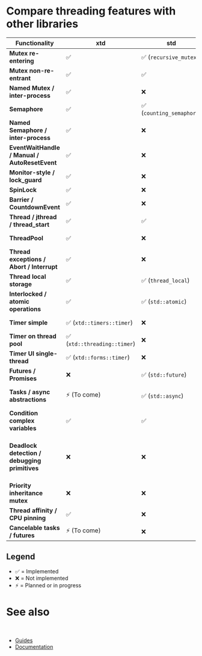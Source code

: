 # Compare threading features with other libraries

| Functionality                                 | xtd                         | std                       | Boost                      | Qt                                 | wxWidgets | Poco          | ACE | TBB | Comments / Roadmap                                                                                                         |
| --------------------------------------------- | --------------------------- | ------------------------- | -------------------------- | ---------------------------------- | --------- | ------------- | --- | --- | -------------------------------------------------------------------------------------------------------------------------- |
| **Mutex re-entering**                         | ✅                           | ✅ (`recursive_mutex`)     | ✅                          | ✅ (QRecursiveMutex)                | ✅         | ✅ (FastMutex) | ✅   | ✅   | Default Recursive                                                                                                          |
| **Mutex non-re-entrant**                      | ✅                           | ✅                         | ✅                          | ✅ (QMutex)                         | ✅         | ✅             | ✅   | ✅   |                                                                                                                            |
| **Named Mutex / inter-process**               | ✅                           | ❌                         | ❌                          | ✅ (QSystemSemaphore/QSharedMemory) | ✅         | ✅             | ✅   | ❌   | Unique to xtd for simple API                                                                                               |
| **Semaphore**                                 | ✅                           | ✅ (`counting_semaphore`)  | ✅                          | ✅ (QSystemSemaphore)               | ✅         | ✅             | ✅   | ❌   |                                                                                                                            |
| **Named Semaphore / inter-process**           | ✅                           | ❌                         | ❌                          | ✅ (QSystemSemaphore)               | ❌         | ✅             | ✅   | ❌   | Very easy to use                                                                                                           |
| **EventWaitHandle / Manual / AutoResetEvent** | ✅                           | ❌                         | ❌                          | ✅ (QWaitCondition + QMutex)        | ❌         | ✅ (Event)     | ✅   | ❌   | Inter-process support if named                                                                                             |
| **Monitor-style / lock_guard**                | ✅                           | ❌                         | ❌                          | ❌                                  | ❌         | ❌             | ❌   | ❌   | `lock` on monitor, `lock_guard` on mutex                                                                                   |
| **SpinLock**                                  | ✅                           | ❌                         | ❌                          | ❌                                  | ❌         | ❌             | ✅   | ✅   |                                                                                                                            |
| **Barrier / CountdownEvent**                  | ✅                           | ❌                         | ✅                          | ❌                                  | ❌         | ❌             | ✅   | ✅   |                                                                                                                            |
| **Thread / jthread / thread_start**           | ✅                           | ✅                         | ✅                          | ✅ (QThread)                        | ✅         | ✅             | ✅   | ✅   | jthread = Automatic joint                                                                                                  |
| **ThreadPool**                                | ✅                           | ❌                         | ✅ (Boost::asio/threadpool) | ✅ (QThreadPool)                    | ❌         | ✅             | ✅   | ✅   | Timer can run via thread pool                                                                                              |
| **Thread exceptions / Abort / Interrupt**     | ✅                           | ❌                         | ❌                          | ❌                                  | ❌         | ❌             | ✅   | ❌   | Unique to xtd + ACE                                                                                                        |
| **Thread local storage**                      | ✅                           | ✅ (`thread_local`)        | ✅                          | ✅ (QThreadStorage)                 | ✅         | ✅             | ✅   | ✅   |                                                                                                                            |
| **Interlocked / atomic operations**           | ✅                           | ✅ (`std::atomic`)         | ✅                          | ✅ (QAtomic)                        | ✅         | ✅             | ✅   | ✅   |                                                                                                                            |
| **Timer simple**                              | ✅ (`xtd::timers::timer`)    | ❌                         | ✅                          | ✅ (QTimer)                         | ✅         | ✅             | ✅   | ✅   | Regular events, multi-thread safe                                                                                          |
| **Timer on thread pool**                      | ✅ (`xtd::threading::timer`) | ❌                         | ✅                          | ✅                                  | ❌         | ✅             | ✅   | ✅   | Automatic callback on thread pool                                                                                          |
| **Timer UI single-thread**                    | ✅ (`xtd::forms::timer`)     | ❌                         | ❌                          | ✅ (QTimer)                         | ✅         | ❌             | ❌   | ❌   | Execution on UI thread for GUI                                                                                             |
| **Futures / Promises**                        | ❌                           | ✅ (`std::future`)         | ✅                          | ✅ (QFuture)                        | ❌         | ✅             | ✅   | ✅   | Can stay in std, not priority for xtd                                                                                      |
| **Tasks / async abstractions**                | ⚡ (To come)                 | ✅ (`std::async`)          | ✅                          | ✅                                  | ❌         | ✅             | ✅   | ✅   | Will integrate with thread_pool and delegate::begin/end_invoke                                                             |
| **Condition complex variables**               | ✅                           | ✅                         | ✅                          | ✅ (QWaitCondition)                 | ✅         | ✅             | ✅   | ✅   |                                                                                                                            |
| **Deadlock detection / debugging primitives** | ❌                           | ❌                         | ❌                          | ❌                                  | ❌         | ❌             | ✅   | ❌   | automatic detection; **but debugging support via thread names, `thread_state`, and debugger integration (VS, Xcode, gdb)** |
| **Priority inheritance mutex**                | ❌                           | ❌                         | ❌                          | ❌                                  | ❌         | ❌             | ✅   | ❌   | Specialized real-time / embedded use                                                                                       |
| **Thread affinity / CPU pinning**             | ✅                           | ❌                         | ❌                          | ❌                                  | ❌         | ✅             | ✅   | ❌   | Useful for performance optimization                                                                                        |
| **Cancelable tasks / futures**                | ⚡ (To come)                 | ❌                         | ✅                          | ✅                                  | ❌         | ✅             | ✅   | ✅   | Xtd can integrate it via task abstraction                                                                                  |

## Legend
-	✅ = Implemented
-	❌ = Not implemented
-	⚡ = Planned or in progress

# See also
​
* [Guides](/docs/documentation/guides)
* [Documentation](/docs/documentation)
